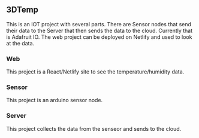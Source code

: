 ## 3DTemp
This is an IOT project with several parts. There are Sensor nodes that send their data to the Server that then sends the data to the cloud. Currently that is Adafruit IO. The web project can be deployed on Netlify and used to look at the data. 

### Web
This project is a React/Netlify site to see the temperature/humidity data.

### Sensor
This project is an arduino sensor node.

### Server
This project collects the data from the senseor and sends to the cloud.
